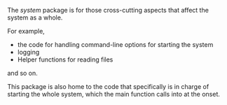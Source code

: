 The _system_ package is for those cross-cutting aspects that affect the system
as a whole.

For example, 
* the code for handling command-line options for starting the system
* logging
* Helper functions for reading files

and so on.

This package is also home to the code that specifically is in charge of starting
the whole system, which the main function calls into at the onset.